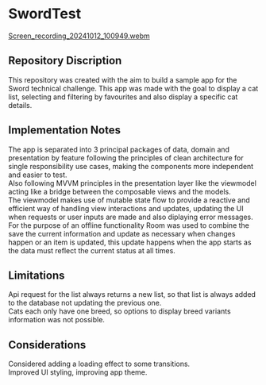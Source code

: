 # SwordTest

[Screen_recording_20241012_100949.webm](https://github.com/user-attachments/assets/bdceff40-7205-4b43-b6af-dd54dfe0db4a)

## Repository Discription

This repository was created with the aim to build a sample app for the Sword technical challenge.
This app was made with the goal to display a cat list, selecting and filtering by favourites and also display a specific cat details.

## Implementation Notes
The app is separated into 3 principal packages of data, domain and presentation by feature following the principles of clean architecture for single responsibility use cases, making the components more independent and easier to test. <br>
Also following MVVM principles in the presentation layer like the viewmodel acting like a bridge between the composable views and the models. <br>
The viewmodel makes use of mutable state flow to provide a reactive and efficient way of handling view interactions and updates, updating the UI when requests or user inputs are made and also diplaying error messages. <br>
For the purpose of an offline functionality Room was used to combine the save the current information and update as necessary when changes happen or an item is updated, this update happens when the app starts as the data must reflect the current status at all times. <br>

## Limitations
Api request for the list always returns a new list, so that list is always added to the database not updating the previous one.  <br>
Cats each only have one breed, so options to display breed variants information was not possible.  <br>

## Considerations
Considered adding a loading effect to some transitions. <br>
Improved UI styling, improving app theme. <br>
